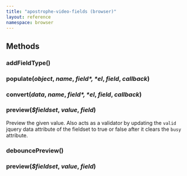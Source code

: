 ```yaml
---
title: "apostrophe-video-fields (browser)"
layout: reference
namespace: browser
---
```


## Methods
### addFieldType()

### populate(*object*, *name*, *$field*, *$el*, *field*, *callback*)

### convert(*data*, *name*, *$field*, *$el*, *field*, *callback*)

### preview(*$fieldset*, *value*, *field*)
Preview the given value. Also acts as a validator by updating
the `valid` jquery data attribute of the fieldset to true or false
after it clears the `busy` attribute.
### debouncePreview()

### preview(*$fieldset*, *value*, *field*)

